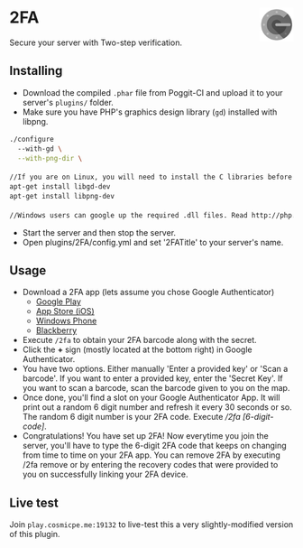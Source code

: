 # 2FA<img src="https://github.com/Muqsit/2FA/blob/master/resources/GoogleAuthenticator.png" width="60" height="60" align="right"></img>
Secure your server with Two-step verification.

## Installing
- Download the compiled `.phar` file from Poggit-CI and upload it to your server's `plugins/` folder.
- Make sure you have PHP's graphics design library (`gd`) installed with libpng.
```bash
./configure
  --with-gd \
  --with-png-dir \
  
//If you are on Linux, you will need to install the C libraries before installing php-gd.
apt-get install libgd-dev
apt-get install libpng-dev

//Windows users can google up the required .dll files. Read http://php.net/manual/en/image.installation.php
```
- Start the server and then stop the server.
- Open plugins/2FA/config.yml and set '2FATitle' to your server's name.

## Usage
- Download a 2FA app (lets assume you chose Google Authenticator)
  - [Google Play](https://play.google.com/store/apps/details?id=com.google.android.apps.authenticator2&hl=en)
  - [App Store (iOS)](https://itunes.apple.com/us/app/google-authenticator/id388497605?mt=8)
  - [Windows Phone](https://www.microsoft.com/en-us/store/p/microsoft-authenticator/9nblgggzmcj6)
  - [Blackberry](https://appworld.blackberry.com/webstore/content/29401059/?lang=en)
- Execute `/2fa` to obtain your 2FA barcode along with the secret.
- Click the **+** sign (mostly located at the bottom right) in Google Authenticator.
- You have two options. Either manually 'Enter a provided key' or 'Scan a barcode'. If you want to enter a provided key, enter the 'Secret Key'. If you want to scan a barcode, scan the barcode given to you on the map.
- Once done, you'll find a slot on your Google Authenticator App. It will print out a random 6 digit number and refresh it every 30 seconds or so. The random 6 digit number is your 2FA code. Execute _/2fa [6-digit-code]_.
- Congratulations! You have set up 2FA! Now everytime you join the server, you'll have to type the 6-digit 2FA code that keeps on changing from time to time on your 2FA app. You can remove 2FA by executing /2fa remove or by entering the recovery codes that were provided to you on successfully linking your 2FA device.

## Live test
Join `play.cosmicpe.me:19132` to live-test this a very slightly-modified version of this plugin.
